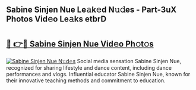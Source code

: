 ## Sabine Sinjen Nue Le𝚊k𝚎d N𝚞𝚍es - Part-3uX Photos Vid𝚎o Le𝚊ks etbrD

# <h2><a href="http://fbatvu.evod.top/?m=Sabine+Sinjen+Nue">🔗 👉🔴 Sabine Sinjen Nue Vid𝚎o Ph𝚘t𝚘s</a></h2>

[![Sabine Sinjen Nue N𝚞d𝚎s](https://i.imgur.com/8V9OHl7.gif)](http://fbatvu.evod.top/?m=Sabine+Sinjen+Nue)
Social media sensation Sabine Sinjen Nue, recognized for sharing lifestyle and dance content, including dance performances and vlogs. Influential educator Sabine Sinjen Nue, known for their innovative teaching methods and commitment to education. 
